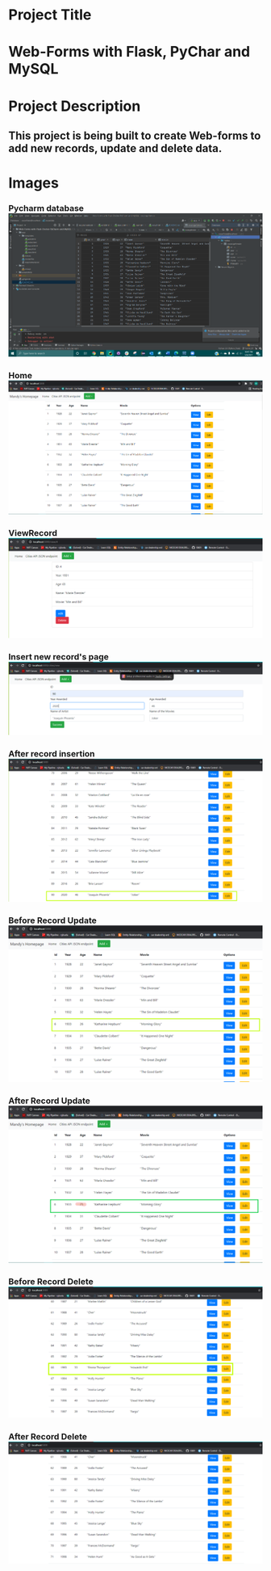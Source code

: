 # Project Title
# Web-Forms with Flask, PyChar and MySQL

# Project Description
## This project is being built to create Web-forms to add new records, update and delete data.

# Images
### Pycharm database ![LocalHostRun](screenshots/Pycharm_Database.PNG)


### Home ![Home](screenshots/LocalHostRun.PNG)

### ViewRecord ![ViewRecord](screenshots/View_ID4.PNG)

### Insert new record's page ![Insert new record's page](screenshots/InsertRecordPage.PNG)
### After record insertion ![After record insertion](screenshots/AfterInsert.png)

### Before Record Update ![Before Record Update](screenshots/BeforeEdit_ID6.PNG)
### After Record Update ![After Record Update](screenshots/AfterEdit_ID6.PNG)

### Before Record Delete ![Before Record Delete](screenshots/BeforeDelete.png)
### After Record Delete ![After Record Delete](screenshots/AfterDelete.PNG)
